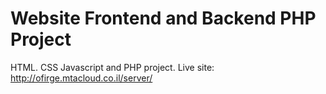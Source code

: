 # Website Frontend and Backend PHP Project
HTML. CSS Javascript and PHP project.
Live site: http://ofirge.mtacloud.co.il/server/
